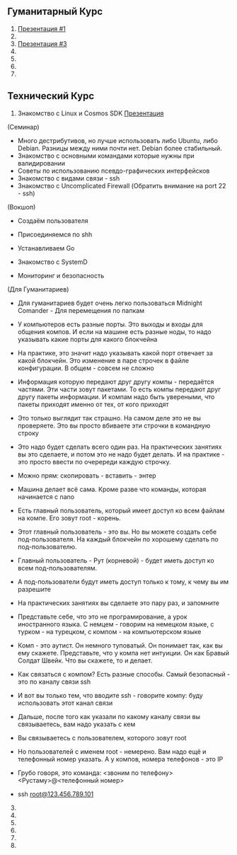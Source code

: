 ## Гуманитарный Курс

1. [Презентация #1](https://docs.google.com/presentation/d/1klrjhkkdVW0ACZLPe3BvOqfi92toxEHPj6C1X8W8JiU/edit?usp=sharing)
2.
3. [Презентация #3](https://docs.google.com/presentation/d/1tJn1LfGO4fsUXPWucrfquVdl-_8MGikQC6QvN94Ict0/edit?usp=sharing)
4.
5.
6.
7.

## Технический Курс

1. Знакомство с Linux и Cosmos SDK
[Презентация](https://docs.google.com/presentation/d/12SSZfmliarW0P9cx3sEq_4ZeBZLKwJRhFjC1648wYkc/edit?usp=sharing)

(Семинар)
- Много дестрибутивов, но лучше использовать либо Ubuntu, либо Debian. Разницы между ними почти нет. Debian более стабильный.
- Знакомство с основными командами которые нужны при валидировании
- Советы по использованию псевдо-графических интерфейсков
- Знакомство с видами связи - ssh
- Знакомство с Uncomplicated Firewall (Обратить внимание на port 22 - ssh)

(Вокшоп)
- Создаём пользователя
- Присоединяемся по shh
- Устанавливаем Go

- Знакомство с SystemD
- Мониторинг и безопасность

(Для Гуманитариев)
- Для гуманитариев будет очень легко пользоваться Midnight Comander - Для перемещения по папкам
- У компьютеров есть разные порты. Это выходы и входы для общения компов. И если на машине есть разные ноды, то надо указывать какие порты для какого блокчейна
- На практике, это значит надо указывать какой порт отвечает за какой блокчейн. Это изменение в паре строчек в файле конфигурации. В общем - совсем не сложно
- Информация которую передают друг другу компы - передаётся частями. Эти части зовут пакетами. То есть компы передают друг другу пакеты информации. И компам надо быть увереными, что пакеты приходят именно от тех, от кого приходят
- Это только выглядит так страшно. На самом деле это не вы проверяете. Это вы просто вбиваете эти строчки в командную строку
- Это надо будет сделать всего один раз. На практических занятиях вы это сделаете, и потом  это не надо будет делать. И на практике - это просто ввести по очеререди каждую строчку.
- Можно прям: скопировать - вставить - энтер
- Машина делает всё сама. Кроме разве что команды, которая начинается с nano
- Есть главный пользователь, который имеет доступ ко всем файлам на компе. Его зовут root - корень.
- Этот главный пользователь - это вы. Но вы можете создать себе под-пользователя. На каждый блокчейн по хорошему сделать по под-пользователю.

- Главный пользователь - Рут (корневой) - будет иметь доступ ко всем под-пользователям.
- А под-пользователи будут иметь доступ только к тому, к чему вы им разрешите
- На практических занятиях вы сделаете это пару раз, и запомните
- Представьте себе, что это не програмирование, а урок иностранного языка. С немцем - говорим на немецком языке, с турком - на турецком, с компом - на компьютерском языке
- Комп - это аутист. Он немного туповатый. Он понимает так, как вы ему скажете. Представьте, что у компа нет интуиции. Он как Бравый Солдат Швейк. Что вы скажете, то и делает.
- Как связаться с компом? Есть разные способы. Самый безопасный - это по каналу связи ssh
- И вот вы только тем, что вводите ssh - говорите компу: буду использовать этот канал связи
- Дальше, после того как указали по какому каналу связи вы связываетесь, вам надо указать с кем
- Вы связываетесь с пользователем, которого зовут root
- Но пользователей с именем root - немерено. Вам надо ещё и телефонный номер указать. А у компов, номера телефонов - это IP
- Грубо говоря, это команда: <звоним по телефону> <Рустаму>@<телефонный номер>
- ssh root@123.456.789.101


3.
4.
5.
6.
7.
8.
